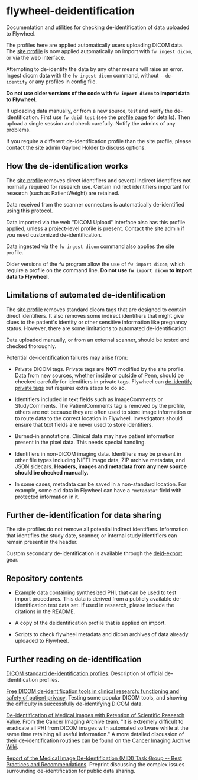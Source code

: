 # flywheel-deidentification

Documentation and utilities for checking de-identification of data uploaded to Flywheel.

The profiles here are applied automatically users uploading DICOM data. The [site
profile](profiles/PennBrainScienceCenter/de-id_upenn_Penn_BSC_profile_v3.0_20201111A.yaml)
is now applied automatically on import with `fw ingest dicom`, or via the web interface.

Attempting to de-identify the data by any other means will raise an error. Ingest dicom
data with the `fw ingest dicom` command, without `--de-identify` or any profiles in config
file.

**Do not use older versions of the code with `fw import dicom` to import data to
Flywheel**.

If uploading data manually, or from a new source, test and verify the de-identification.
First use `fw deid test` (see the [profile
page](profiles/PennBrainScienceCenter/README.md) for details).
Then upload a single session and check carefully. Notify the admins of any problems.

If you require a different de-identification profile than the site profile, please contact
the site admin Gaylord Holder to discuss options.


## How the de-identification works

The [site
profile](profiles/PennBrainScienceCenter/de-id_upenn_Penn_BSC_profile_v3.0_20201111A.yaml)
removes direct identifiers and several indirect identifiers not normally required for
research use. Certain indirect identifiers important for research (such as PatientWeight)
are retained.

Data received from the scanner connectors is automatically de-identified using this
protocol.

Data imported via the web "DICOM Upload" interface also has this profile applied, unless a
project-level profile is present. Contact the site admin if you need customized
de-identification.

Data ingested via the `fw ingest dicom` command also applies the site profile.

Older versions of the `fw` program allow the use of `fw import dicom`, which require a
profile on the command line. **Do not use `fw import dicom` to import data to Flywheel**.


## Limitations of automated de-identification

The [site
profile](profiles/PennBrainScienceCenter/de-id_upenn_Penn_BSC_profile_v3.0_20201111A.yaml)
removes standard dicom tags that are designed to contain direct identifiers. It also
removes some indirect identifiers that might give clues to the patient's identity or other
sensitive information like pregnancy status. However, there are some limitations to
automated de-identification.

Data uploaded manually, or from an external scanner, should be tested and checked thoroughly.

Potential de-identification failures may arise from:

* Private DICOM tags. Private tags are **NOT** modified by the site profile. Data from new
  sources, whether inside or outside of Penn, should be checked carefully for
  identifiers in private tags. Flywheel can [de-identify private
  tags](https://docs.flywheel.io/hc/en-us/articles/360024577194-How-to-de-identify-private-DICOM-tags)
  but requires extra steps to do so.

* Identifiers included in text fields such as ImageComments or StudyComments. The
  PatientComments tag is removed by the profile, others are not because they are often
  used to store image information or to route data to the correct location in Flywheel.
  Investigators should ensure that text fields are never used to store identifiers.

* Burned-in annotations. Clinical data may have patient information present in the pixel
  data. This needs special handling.

* Identifiers in non-DICOM imaging data. Identifiers may be present in other file types including NIFTI image data,
  ZIP archive metadata, and JSON sidecars. **Headers, images and metadata from any new
  source should be checked manually.**

* In some cases, metadata can be saved in a non-standard location. For example, some old
  data in Flywheel can have a `"metadata"` field with protected information in it.


## Further de-identification for data sharing

The site profiles do not remove all potential indirect identifiers. Information that
identifies the study date, scanner, or internal study identifiers can remain present in
the header.

Custom secondary de-identification is available through the [deid-export
](https://gitlab.com/flywheel-io/flywheel-apps/deid-export) gear.


## Repository contents

* Example data containing synthesized PHI, that can be used to test import procedures.
  This data is derived from a publicly available de-identification test data set. If used
  in research, please include the citations in the README.

* A copy of the deidentification profile that is applied on import.

* Scripts to check flywheel metadata and dicom archives of data already uploaded to Flywheel.


## Further reading on de-identification

[DICOM standard de-identification
profiles](http://dicom.nema.org/medical/dicom/current/output/html/part15.html#chapter_E). Description of official de-identification profiles.

[Free DICOM de-identification tools in clinical research: functioning and safety of
patient privacy](https://www.ncbi.nlm.nih.gov/pmc/articles/PMC4636522/). Testing some
popular DICOM tools, and showing the difficulty in successfully de-identifying DICOM data.

[De-identification of Medical Images with Retention of Scientific Research
Value](https://pubs.rsna.org/doi/full/10.1148/rg.2015140244). From the Cancer Imaging
Archive team. "It is extremely difficult to eradicate all PHI from DICOM images with
automated software while at the same time retaining all useful information." A more
detailed discussion of their de-identification routines can be found on the [Cancer Imaging
Archive Wiki](https://wiki.cancerimagingarchive.net/display/Public/Submission+and+De-identification+Overview).

[Report of the Medical Image De-Identification (MIDI) Task Group -- Best
Practices and Recommendations](http://arxiv.org/abs/2303.10473). Preprint
discussing the complex issues surrounding de-identification for public
data sharing.


